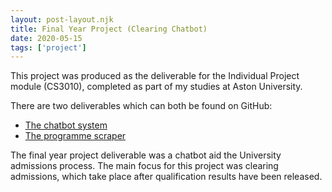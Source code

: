 ```yaml
---
layout: post-layout.njk
title: Final Year Project (Clearing Chatbot)
date: 2020-05-15
tags: ['project']
---
```

This project was produced as the deliverable for the Individual Project module (CS3010), completed as part of my studies at Aston University. 

There are two deliverables which can both be found on GitHub: 
* [The chatbot system](https://github.com/SaileshPatel/clearing-chatbot-system-fyp)
* [The programme scraper](https://github.com/SaileshPatel/programme-specification-scraper) 

The final year project deliverable was a chatbot aid the University admissions process. The main focus for this project was clearing admissions, which take place after qualification results have been released.